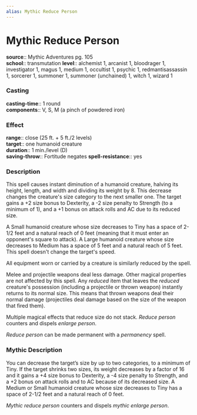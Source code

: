 ```yaml
---
alias: Mythic Reduce Person
---
```


# Mythic Reduce Person

**source**:: Mythic Adventures pg. 105  
**school**:: transmutation
**level**:: alchemist 1, arcanist 1, bloodrager 1, investigator 1, magus 1, medium 1, occultist 1, psychic 1, redmantisassassin 1, sorcerer 1, summoner 1, summoner (unchained) 1, witch 1, wizard 1

### Casting 

**casting-time**:: 1 round  
**components**:: V, S, M (a pinch of powdered iron)

### Effect 

**range**:: close (25 ft. + 5 ft./2 levels)  
**target**:: one humanoid creature  
**duration**:: 1 min./level (D)  
**saving-throw**:: Fortitude negates
**spell-resistance**:: yes

### Description 

This spell causes instant diminution of a humanoid creature, halving its height, length, and width and dividing its weight by 8. This decrease changes the creature's size category to the next smaller one. The target gains a +2 size bonus to Dexterity, a -2 size penalty to Strength (to a minimum of 1), and a +1 bonus on attack rolls and AC due to its reduced size.  
  
A Small humanoid creature whose size decreases to Tiny has a space of 2-1/2 feet and a natural reach of 0 feet (meaning that it must enter an opponent's square to attack). A Large humanoid creature whose size decreases to Medium has a space of 5 feet and a natural reach of 5 feet. This spell doesn't change the target's speed.  
  
All equipment worn or carried by a creature is similarly reduced by the spell.  
  
Melee and projectile weapons deal less damage. Other magical properties are not affected by this spell. Any *reduced* item that leaves the *reduced* creature's possession (including a projectile or thrown weapon) instantly returns to its normal size. This means that thrown weapons deal their normal damage (projectiles deal damage based on the size of the weapon that fired them).  
  
Multiple magical effects that reduce size do not stack. *Reduce person* counters and dispels *enlarge person*.  
  
*Reduce person* can be made permanent with a *permanency* spell.

### Mythic Description

You can decrease the target’s size by up to two categories, to a minimum of Tiny. If the target shrinks two sizes, its weight decreases by a factor of 16 and it gains a +4 size bonus to Dexterity, a -4 size penalty to Strength, and a +2 bonus on attack rolls and to AC because of its decreased size. A Medium or Small humanoid creature whose size decreases to Tiny has a space of 2-1/2 feet and a natural reach of 0 feet.  
  
*Mythic reduce person* counters and dispels *mythic enlarge person*.
